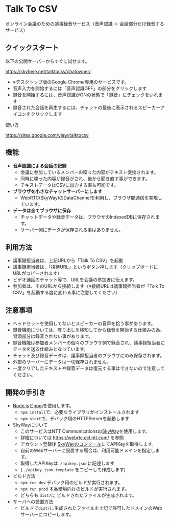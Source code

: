 # Talk To CSV

オンライン会議のための議事録音サービス（音声認識 ＋ 会話部分だけ録音するサービス）

## クイックスタート

以下の公開サーバーからすぐに試せます。

https://skybeje.net/talktocsv/chatowner/

- ※デスクトップ版のGoogle Chrome専用のサービスです。
- 音声入力を開始するには「音声認識OFF」の部分をクリックします
- 録音を開始するには、音声認識がONの状態で「録音」にチェックをいれます
- 録音された会話を再生するには、チャットの最後に表示されるスピーカーアイコンをクリックします

使い方

https://sites.google.com/view/talktocsv

## 機能
- **音声認識による会話の記録**
  - 会議に参加しているメンバーの喋った内容がテキスト変換されます。
  - 同時に喋った内容が録音がされ、後から聞き直す事ができます。
  - テキストデータはCSVに出力する事も可能です。
- **ブラウザを小さなチャットサーバーにします**
  - WebRTC(SkyWay)のDataChannelを利用し、ブラウザ間通信を実現しています。
- **データは全てブラウザに保存**
  - チャットデータや録音データは、ブラウザのIndexedDBに保存されます。
  - サーバー側にデータが保存される事はありません。

## 利用方法
- 議事録担当者は、上記URLから「Talk To CSV」を起動
- 議事録担当者は、「招待URL」というボタン押します（クリップボードにURLがコピーされます）
- ビデオ通話のチャット等で、URLを会議の参加者に伝えます。
- 参加者は、そのURLから接続します（※接続URLは議事録担当者が「Talk To CSV」を起動する度に変わる事に注意してください）

## 注意事項
- ヘッドセットを使用してないとスピーカーの音声を拾う事があります。
- 録音機能については、喋り出しを検知してから録音を開始する仕組みの為、冒頭部分は録音されない事があります。
- 録音機能は参加者メンバーの個々のブラウザ側で録音され、議事録担当者にデータを送る仕組みとなっています。
- チャット及び録音データは、議事録担当者のブラウザにのみ保存されます。
- 外部のサーバーにデータは一切保存されません。
- 一度クリアしたテキストや録音データは復元する事はできないので注意してください。

## 開発の手引き

- [Node.js](https://nodejs.org/)と[npm](https://www.npmjs.com/)を使用します。
  - `npm install`で、必要なライブラリがインストールされます
  - `npm start`で、デバック用のHTTPServerを起動します
- SkyWayについて
  - このサービスはNTT Communicationsの[SkyWay](https://webrtc.ecl.ntt.com/)を使用します。
  - 詳細については https://webrtc.ecl.ntt.com/ を参照
  - アカウント登録後 [SkyWayのコンソール](https://console-webrtc-free.ecl.ntt.com/)にてAPIKeyを取得します。
  - 自前のWebサーバーに設置する場合は、利用可能ドメインを指定します。
  - 取得したAPIKeyは`./apikey.json`に記述します
  - ( `./apikey.json.template` をコピーして作成します)
- ビルド方法
  - `npm run dev` デバック用のビルドが実行されます。
  - `npm run prod` 本番環境向けのビルドが実行されます。
  - どちらも `dist/`に ビルドされたファイルが生成されます。
- サーバへの設置方法
  - ビルドで`dist/`に生成されたファイルを上記で許可したドメインのWebサーバーにコピーします。